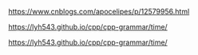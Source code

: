 https://www.cnblogs.com/apocelipes/p/12579956.html

https://lyh543.github.io/cpp/cpp-grammar/time/

https://lyh543.github.io/cpp/cpp-grammar/time/

